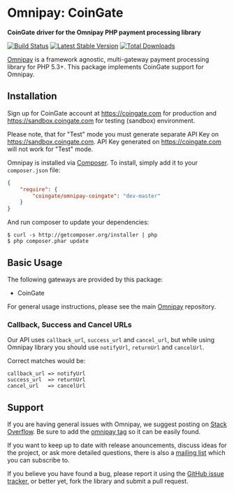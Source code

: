 # Omnipay: CoinGate

**CoinGate driver for the Omnipay PHP payment processing library**

[![Build Status](https://travis-ci.org/coingate/omnipay-coingate.png?branch=master)](https://travis-ci.org/coingate/omnipay-coingate)
[![Latest Stable Version](https://poser.pugx.org/coingate/omnipay-coingate/version.png)](https://packagist.org/packages/coingate/omnipay-coingate)
[![Total Downloads](https://poser.pugx.org/coingate/omnipay-coingate/d/total.png)](https://packagist.org/packages/coingate/omnipay-coingate)

[Omnipay](https://github.com/thephpleague/omnipay) is a framework agnostic, multi-gateway payment
processing library for PHP 5.3+. This package implements CoinGate support for Omnipay.

## Installation

Sign up for CoinGate account at <https://coingate.com> for production and <https://sandbox.coingate.com> for testing (sandbox) environment.

Please note, that for "Test" mode you must generate separate API Key on <https://sandbox.coingate.com>. API Key generated on <https://coingate.com> will not work for "Test" mode.

Omnipay is installed via [Composer](http://getcomposer.org/). To install, simply add it
to your `composer.json` file:

```json
{
    "require": {
        "coingate/omnipay-coingate": "dev-master"
    }
}
```

And run composer to update your dependencies:

    $ curl -s http://getcomposer.org/installer | php
    $ php composer.phar update

## Basic Usage

The following gateways are provided by this package:

* CoinGate

For general usage instructions, please see the main [Omnipay](https://github.com/thephpleague/omnipay)
repository.

### Callback, Success and Cancel URLs

Our API uses `callback_url`, `success_url` and `cancel_url`, but while using Omnipay library you should use `notifyUrl`, `returnUrl` and `cancelUrl`.

Correct matches would be:

```
callback_url => notifyUrl
success_url  => returnUrl
cancel_url   => cancelUrl
```

## Support

If you are having general issues with Omnipay, we suggest posting on
[Stack Overflow](http://stackoverflow.com/). Be sure to add the
[omnipay tag](http://stackoverflow.com/questions/tagged/omnipay) so it can be easily found.

If you want to keep up to date with release anouncements, discuss ideas for the project,
or ask more detailed questions, there is also a [mailing list](https://groups.google.com/forum/#!forum/omnipay) which
you can subscribe to.

If you believe you have found a bug, please report it using the [GitHub issue tracker](https://github.com/coingate/omnipay-coingate/issues),
or better yet, fork the library and submit a pull request.

